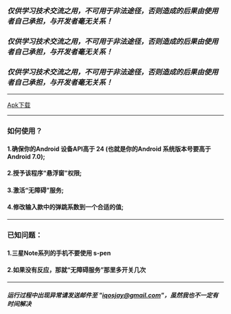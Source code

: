 
### ***仅供学习技术交流之用，不可用于非法途径，否则造成的后果由使用者自己承担，与开发者毫无关系！***

### ***仅供学习技术交流之用，不可用于非法途径，否则造成的后果由使用者自己承担，与开发者毫无关系！***

### ***仅供学习技术交流之用，不可用于非法途径，否则造成的后果由使用者自己承担，与开发者毫无关系！***

---

[Apk下载](https://github.com/iqosjay/Jump/raw/master/app/release/app-release.apk)

---

### 如何使用？

#### 1.确保你的Android 设备API高于 24 (也就是你的Android 系统版本号要高于 Android 7.0);

#### 2.授予该程序“悬浮窗”权限;

#### 3.激活“无障碍”服务;

#### 4.修改输入款中的弹跳系数到一个合适的值;

---

### 已知问题：

#### 1.三星Note系列的手机不要使用 s-pen

#### 2.如果没有反应，那就“无障碍服务”那里多开关几次

---

##### 运行过程中出现异常请发送邮件至 "iqosjay@gmail.com"，虽然我也不一定有时间解决

